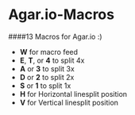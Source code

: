 # Agar.io-Macros
####13 Macros for Agar.io :)
- **W** for macro feed 
- **E**, **T**, or **4** to split 4x
- **A** or **3** to split 3x
- **D** or **2** to split 2x
- **S** or **1** to split 1x
- **H** for Horizontal linesplit position
- **V** for Vertical linesplit position
